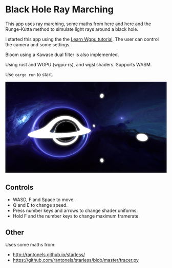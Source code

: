 # Black Hole Ray Marching

This app uses ray marching, some maths from here and here and the Runge-Kutta method to simulate light rays
around a black hole.

I started this app using the the [Learn Wgpu tutorial](https://sotrh.github.io/learn-wgpu/). The user can control the camera and some settings.

Bloom using a Kawase dual filter is also implemented.

Using rust and WGPU (wgpu-rs), and wgsl shaders. Supports WASM.

Use `cargo run` to start.

![Black hole](images/black_hole_better_bloom.png)

## Controls

- WASD, F and Space to move.
- Q and E to change speed.
- Press number keys and arrows to change shader uniforms.
- Hold F and the number keys to change maximum framerate.

## Other

Uses some maths from:

- http://rantonels.github.io/starless/
- https://github.com/rantonels/starless/blob/master/tracer.py